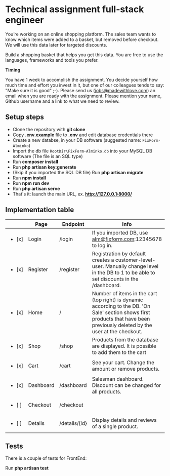 # Technical assignment full-stack engineer

You’re working on an online shopping platform. The sales team wants to know which items were added to a basket, but removed before checkout. We will use this data later for targeted discounts.

Build a shopping basket that helps you get this data. You are free to use the languages, frameworks and tools you prefer.

**Timing**

You have 1 week to accomplish the assignment. You decide yourself how much time and effort you invest in it, but one of our colleagues tends to say: "Make sure it is good" ;-). Please send us (jobs@madewithlove.com) an email when you are ready with the assignment. Please mention your name, Github username and a link to what we need to review.

## Setup steps

- Clone the repository with __git clone__
- Copy __.env.example__ file to __.env__ and edit database credentials there
- Create a new databse, in your DB software (suggested name: `FixForm-Alminko`)
- Import the db file `RootDir\FixForm-Alminko.db` into your MySQL DB software (The file is an SQL type)
- Run __composer install__
- Run __php artisan key:generate__
- (Skip if you imported the SQL DB file) Run __php artisan migrate__
- Run __npm install__
- Run __npm run dev__
- Run __php artisan serve__
- That's it: launch the main URL, ex. __http://127.0.0.1:8000/__

## Implementation table

|        | Page      | Endpoint      | Info                                                                                                                                                                            |   |
|--------|-----------|---------------|---------------------------------------------------------------------------------------------------------------------------------------------------------------------------------|---|
| <ul><li>[x] </li></ul>| Login     | /login        | If you imported DB, use alm@fixform.com:12345678 to log in.                                                                                                                        |   |
| <ul><li>[x] </li></ul>| Register  | /register     | Registration by default creates a customer-level-user.  Manually change level in the DB to 1 to be able to set  discounts in the /dashboard.                                    |   |
| <ul><li>[x] </li></ul>| Home      | /             | Number of items in the cart (top right) is dynamic according  to the DB. 'On Sale' section shows first products that have  been previously deleted by the user at the checkout. |   |
| <ul><li>[x] </li></ul>| Shop      | /shop         | Products from the database are displayed.  It is possible to add them to the cart                                                                                               |   |
| <ul><li>[x] </li></ul>| Cart      | /cart         | See your cart. Change the amount or remove products.                                                                                                                            |   |
| <ul><li>[x] </li></ul>| Dashboard | /dashboard    | Salesman dashboard. Discount can be changed for all products.                                                                                                                   |   |
| <ul><li>[ ] </li></ul>| Checkout  | /checkout     |                                                                                                                                                                                 |   |
| <ul><li>[ ] </li></ul>| Details   | /details/{id} | Display details and reviews of a single product.        


## Tests

There is a couple of tests for FrontEnd:

Run __php artisan test__
